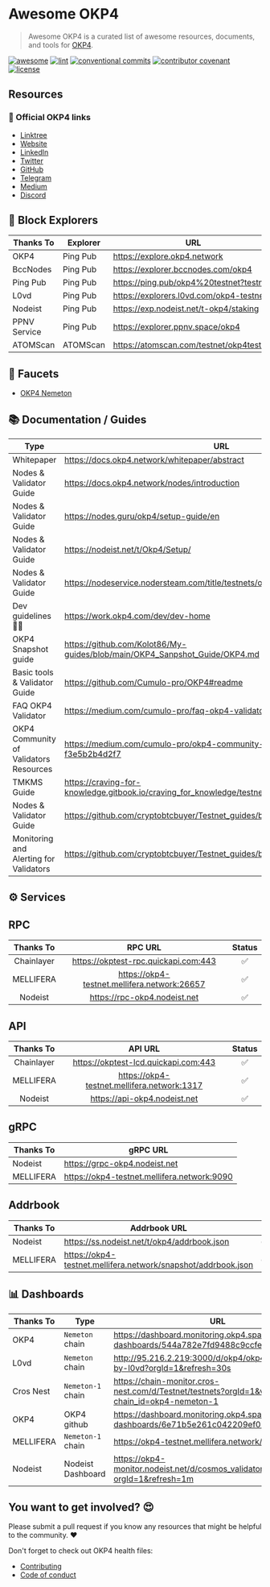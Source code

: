 # Awesome OKP4

> Awesome OKP4 is a curated list of awesome resources, documents, and tools for [OKP4](https://okp4.network).

[![awesome](https://cdn.rawgit.com/sindresorhus/awesome/d7305f38d29fed78fa85652e3a63e154dd8e8829/media/badge.svg)](https://github.com/okp4/awesome)
[![lint](https://img.shields.io/github/actions/workflow/status/okp4/awesome/lint.yml?label=Lint&style=for-the-badge&logo=github)](https://github.com/okp4/awesome/actions/workflows/lint.yml)
[![conventional commits](https://img.shields.io/badge/Conventional%20Commits-1.0.0-yellow.svg?style=for-the-badge&logo=conventionalcommits)](https://conventionalcommits.org)
[![contributor covenant](https://img.shields.io/badge/Contributor%20Covenant-2.1-4baaaa.svg?style=for-the-badge)](https://github.com/okp4/.github/blob/main/CODE_OF_CONDUCT.md)
[![license](https://img.shields.io/badge/License-BSD_3--Clause-blue.svg?style=for-the-badge)](https://opensource.org/licenses/BSD-3-Clause)

## Resources

### 💫 Official OKP4 links

- [Linktree](https://linktr.ee/okp4)
- [Website](https://okp4.network/)
- [LinkedIn](https://www.linkedin.com/company/okp4-open-knowledge-platform-for)
- [Twitter](https://twitter.com/OKP4_Protocol)
- [GitHub](https://github.com/okp4)
- [Telegram](https://t.me/okp4network)
- [Medium](https://blog.okp4.network/)
- [Discord](https://discord.com/invite/okp4)

## 🔭 Block Explorers

| Thanks To    | Explorer | URL                                        | Status |
|--------------|----------|--------------------------------------------|--------|
| OKP4         | Ping Pub | <https://explore.okp4.network>             | ✅      |
| BccNodes     | Ping Pub | <https://explorer.bccnodes.com/okp4>       | ✅      |
| Ping Pub     | Ping Pub | <https://ping.pub/okp4%20testnet?testnet>  | ✅      |
| L0vd         | Ping Pub | <https://explorers.l0vd.com/okp4-testnet>  | ✅      |
| Nodeist      | Ping Pub | <https://exp.nodeist.net/t-okp4/staking>   | ✅      |
| PPNV Service | Ping Pub | <https://explorer.ppnv.space/okp4>         | ✅      |
| ATOMScan     | ATOMScan | <https://atomscan.com/testnet/okp4testnet> | ✅      |

## 🚰 Faucets

- [OKP4 Nemeton](https://faucet.okp4.network)

## 📚 Documentation / Guides

| Type                                   | URL                                                                                  | Thanks To                                                                                |
|----------------------------------------|--------------------------------------------------------------------------------------|------------------------------------------------------------------------------------------|
| Whitepaper                             | <https://docs.okp4.network/whitepaper/abstract>                                      | [OKP4](https://github.com/okp4)                                                          |
| Nodes & Validator Guide                | <https://docs.okp4.network/nodes/introduction>                                       | [OKP4](https://github.com/okp4)                                                          |
| Nodes & Validator Guide                | <https://nodes.guru/okp4/setup-guide/en>                                             | [Nodes Guru](https://nodes.guru/)                                                        |
| Nodes & Validator Guide                | <https://nodeist.net/t/Okp4/Setup/>                                                  | [Nodeist](https://nodeist.net/)                                                          |
| Nodes & Validator Guide                | <https://nodeservice.nodersteam.com/title/testnets/okp4>                             | [[NODERS]TEAM](https://noders-stake.com/)                                                |
| Dev guidelines 👩‍💻                     | <https://work.okp4.com/dev/dev-home>                                                 | [OKP4](https://github.com/okp4)                                                          |
| OKP4 Snapshot guide                    | <https://github.com/Kolot86/My-guides/blob/main/OKP4_Sanpshot_Guide/OKP4.md>         | [Kolot](https://github.com/Kolot86)                                                      |
| Basic tools & Validator Guide          | <https://github.com/Cumulo-pro/OKP4#readme>                                          | [Cumulo](https://github.com/Cumulo-pro)                                                  |
| FAQ OKP4 Validator                     | <https://medium.com/cumulo-pro/faq-okp4-validator-19e81661b101>                      | [Cumulo](https://github.com/Cumulo-pro)                                                  |
| OKP4 Community of Validators Resources | <https://medium.com/cumulo-pro/okp4-community-of-validators-resources-f3e5b2b4d2f7>  | [Cumulo](https://github.com/Cumulo-pro)                                                  |
| TMKMS Guide                            | <https://craving-for-knowledge.gitbook.io/craving_for_knowledge/testnets/okp4/tmkms> | [Craving_for_Knowledge](https://craving-for-knowledge.gitbook.io/craving_for_knowledge/) |
| Nodes & Validator Guide                | <https://github.com/cryptobtcbuyer/Testnet_guides/blob/main/OKP4/installation.md>    | [cryptobtcbuyer](https://github.com/cryptobtcbuyer)                                      |
| Monitoring and Alerting for Validators | <https://github.com/cryptobtcbuyer/Testnet_guides/blob/main/OKP4/monitoring.md>      | [cryptobtcbuyer](https://github.com/cryptobtcbuyer)                                      |


## ⚙️ Services

## RPC

| Thanks To  |                   RPC URL                    | Status |
|:----------:|:--------------------------------------------:|:------:|
| Chainlayer |     https://okptest-rpc.quickapi.com:443     |   ✅    |
| MELLIFERA  | https://okp4-testnet.mellifera.network:26657 |   ✅    |
|  Nodeist   |         https://rpc-okp4.nodeist.net         |   ✅    |


## API

| Thanks To  |                   API URL                   | Status |
|:----------:|:-------------------------------------------:|:------:|
| Chainlayer |    https://okptest-lcd.quickapi.com:443     |   ✅    |
| MELLIFERA  | https://okp4-testnet.mellifera.network:1317 |   ✅    |
|  Nodeist   |        https://api-okp4.nodeist.net         |   ✅    |

## gRPC

| Thanks To | gRPC URL                                    |
|-----------|---------------------------------------------|
| Nodeist   | https://grpc-okp4.nodeist.net               |
| MELLIFERA | https://okp4-testnet.mellifera.network:9090 |

## Addrbook

| Thanks To | Addrbook URL                                                  | Status |
|-----------|---------------------------------------------------------------|--------|
| Nodeist   | https://ss.nodeist.net/t/okp4/addrbook.json                   | ✅      |
| MELLIFERA | https://okp4-testnet.mellifera.network/snapshot/addrbook.json | ✅      |



## 📊 Dashboards

| Thanks To | Type              | URL                                                                                          | Status |
|-----------|-------------------|----------------------------------------------------------------------------------------------|--------|
| OKP4      | `Nemeton` chain   | <https://dashboard.monitoring.okp4.space/public-dashboards/544a782e7fd9488c9ccfe68046c02cf8> | ✅      |
| L0vd      | `Nemeton` chain   | <http://95.216.2.219:3000/d/okp4/okp4-monitoring-by-l0vd?orgId=1&refresh=30s>                | ✅      |
| Cros Nest | `Nemeton-1` chain | <https://chain-monitor.cros-nest.com/d/Testnet/testnets?orgId=1&var-chain_id=okp4-nemeton-1> | ✅      |
| OKP4      | OKP4 github       | <https://dashboard.monitoring.okp4.space/public-dashboards/6e71b5e261c042209ef0793db964b9bb> | ✅      |
| MELLIFERA | `Nemeton-1` chain | <https://okp4-testnet.mellifera.network/monitor>                                             | ✅      |
| Nodeist   | Nodeist Dashboard | <https://okp4-monitor.nodeist.net/d/cosmos_validator/okp4?orgId=1&refresh=1m>                | ❌      |

## You want to get involved? 😍

Please submit a pull request if you know any resources that might be helpful to the community. ❤️

Don't forget to check out OKP4 health files:

- [Contributing](https://github.com/okp4/.github/blob/main/CONTRIBUTING.md)
- [Code of conduct](https://github.com/okp4/.github/blob/main/CODE_OF_CONDUCT.md)